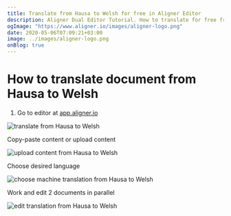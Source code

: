 ```yaml
---
title: Translate from Hausa to Welsh for free in Aligner Editor
description: Aligner Dual Editor Tutorial. How to translate for free from Hausa to Welsh. Aligner is multilingual document management platform. 
ogImage: "https://www.aligner.io/images/aligner-logo.png"
date: 2020-05-06T07:09:21+03:00
image: ../images/aligner-logo.png
onBlog: true
---
```


# How to translate document from Hausa to Welsh

1. Go to editor at [app.aligner.io](https://app.aligner.io "Aligner App web page")

![translate from Hausa to Welsh](../aligner-blank-editor.png "translate from Hausa to Welsh")

Copy-paste content or upload content

![upload content from Hausa to Welsh](../aligner-uploaded-document.png "upload content from Hausa to Welsh")

Choose desired language

![choose machine translation from Hausa to Welsh](../aligner-language-dropdown.png "choose machine translation from Hausa to Welsh")

Work and edit 2 documents in parallel

![edit translation from Hausa to Welsh](../aligner-double-sitded-editor.png "edit translation from Hausa to Welsh")

